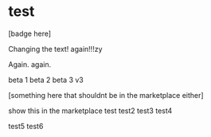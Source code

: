 # test

<!-- statamic:hide -->
[badge here]
<!-- /statamic:hide -->

Changing the text! again!!!zy

Again. again.

beta 1
beta 2
beta 3
v3

<!-- statamic:hide -->
[something here that shouldnt be in the marketplace either]
<!-- /statamic:hide -->

show this in the marketplace
test
test2
test3
test4

test5
test6
